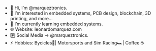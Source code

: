 - 👋 Hi, I’m @marqueztronics.
- 👀 I’m interested in embedded systems, PCB design, blockchain, 3D printing, and more...
- 🌱 I’m currently learning embedded systems.
- 🌐 Website: leonardomarquez.com
- #️⃣ Social Media -> @marqueztronics.
- ⚡ Hobbies: Bycicles🚴| Motorsports and Sim Racing🏎️| Coffee ☕

<!---
marqueztronics/marqueztronics is a ✨ special ✨ repository because its `README.md` (this file) appears on your GitHub profile.
You can click the Preview link to take a look at your changes.
--->

